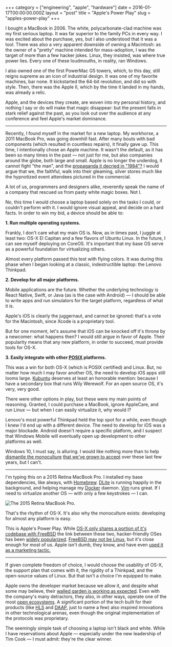 +++
category = ["engineering", "apple", "hardware"]
date = 2016-01-17T00:00:00.000Z
layout = "post"
title = "Apple's Power Play"
slug = "apples-power-play"
+++

I bought a MacBook in 2006. The white, polycarbonate-clad machine was my first serious laptop. It was far superior to the family PCs in every way. I was excited about the purchase, yes, but I also understood that it was a tool. There was also a very apparent downside of owning a Macintosh: as the owner of a "pretty" machine intended for mass-adoption, I was the target of more than a few hacker jokes. Linux, they insisted, was where true power lies. Every one of these loudmouths, in reality, ran Windows.

I also owned one of the first PowerMac G5 towers, which, to this day, still reigns supreme as an icon of industrial design. It was one of my favorite machines, bar none. It kickstarted the 64-bit revolution, and did so with style. Then, there was the Apple II, which by the time it landed in my hands, was already a relic. 

Apple, and the devices they create, are woven into my personal history, and nothing I say or do will make that magic disappear: but the present falls in stark relief against the past, as you look out over the audience at any conference and feel Apple's market dominance.

---

Recently, I found myself in the market for a new laptop. My workhorse, a 2011 MacBook Pro, was going downhill fast. After many bouts with bad components (which resulted in countless repairs), it finally gave up. This time, I intentionally chose an Apple machine. It wasn't the default, as it has been so many times in the past &mdash; not just for me, but also companies around the globe, both large and small. Apple is no longer the underdog, it cannot fight "the man", and the [propaganda it decried in "1984"?](https://www.youtube.com/watch?v=VtvjbmoDx-I) I would argue that we, the faithful, walk into their gleaming, silver stores much like the hypnotized event attendees pictured in the commercial.

A lot of us, programmers and designers alike, reverently speak the name of a company that rescued us from pasty white magic boxes. Not I.

No, this time I would choose a laptop based solely on the tasks I could, or couldn't perform with it. I would ignore visual appeal, and decide on a hard facts. In order to win my bid, a device should be able to:

**1. Run multiple operating systems.**

Frankly, I don't care what my main OS is. Now, as in times past, I juggle at least two: OS-X El Capitan and a few flavors of Ubuntu Linux. In the future, I can see myself deploying on CoreOS. It's important that my base OS serve as a powerful foundation for virtualizing others.

Almost every platform passed this test with flying colors. It was during this phase when I began looking at a classic, indestructible laptop: the Lenovo Thinkpad.

**2. Develop for all major platforms.**

Mobile applications are the future. Whether the underlying technology is React Native, Swift, or Java (as is the case with Android) &mdash; I should be able to write apps and run simulators for the target platform, regardless of what it is.

Apple's iOS is clearly the juggernaut, and cannot be ignored: that's a vote for the Macintosh, since Xcode is a proprietary tool.

But for one moment, let's assume that iOS can be knocked off it's throne by a newcomer: what happens then? I would still argue in favor of Apple. Their popularity means that any new platform, in order to succeed, must provide tools for OS-X.

**3. Easily integrate with other [POSIX](https://en.wikipedia.org/wiki/POSIX) platforms.**

This was a win for both OS-X (which is POSIX certified) and Linux. But, no matter how much I may favor another OS, the need to develop iOS apps still looms large. [Kubuntu](http://www.kubuntu.org) deserves at least an honorable mention: because I have a secondary box that runs Wily Werewolf. For an open source OS, it's very, very good.

There were other options in play, but these were my main points of reasoning. Granted, I could purchase a MacBook, ignore AppleCare, and run Linux &mdash; but when I can easily virtualize it, why would I?

Lenovo's most powerful Thinkpad held the top spot for a while, even though I knew I'd end up with a different device. The need to develop for iOS was a major blockade. Android doesn't require a specific platform, and I suspect that Windows Mobile will eventually open up development to other platforms as well.

Windows 10, I must say, is alluring. I would like nothing more than to help [dismantle the monoculture](http://daverupert.com/2015/08/dave-is-going-windows) [that we've grown to accept](http://shoptalkshow.com/episodes/186-dave-goes-windows) over these last few years, but I can't.

---

I'm typing this on a 2015 Retina MacBook Pro. I installed my base dependencies, like always, with [Homebrew](http://brew.sh). [DLite](https://github.com/nlf/dlite) is running happily in the background, and helping manage my [Docker](https://www.docker.com) daemon. [Vim](http://vim.org) runs great. If I need to virtualize another OS &mdash; with only a few keystrokes &mdash; I can.

![The 2015 Retina MacBook Pro.](https://s3.amazonaws.com/nicholaswyoung.com/img/macbook-pro.jpg)

That's the rhythm of OS-X. It's also why the monoculture exists: developing for almost any platform is easy.

This is Apple's Power Play. While [OS-X only shares a portion of it's codebase with FreeBSD](https://wiki.freebsd.org/Myths) the link between these two, hacker-friendly OSes has been [widely popularized](https://www.reddit.com/r/osx/comments/2gkoyn/is_osx_really_more_advancedstable_than_windows). [FreeBSD may not be Linux](https://www.freebsd.org/doc/en/articles/explaining-bsd/comparing-bsd-and-linux.html), but it's close enough for most of us. Apple isn't dumb, they know, and have even [used it as a marketing tactic.](https://www.apple.com/media/us/osx/2012/docs/OSX_for_UNIX_Users_TB_July2011.pdf)

---

If given complete freedom of choice, I would choose the usability of OS-X, the support plan that comes with it, the rigidity of a Thinkpad, and the open-source values of Linux. But that isn't a choice I'm equipped to make.

Apple owns the developer market because we allow it, and despite what some may believe, their [walled garden is working as expected](http://www.forbes.com/sites/thomasbrewster/2015/10/20/apple-ad-blocker-api-private). Even with the company's many detractors, they also, in other ways, operate one of the most [open ecosystems](http://www.apple.com/opensource).  A significant portion of the tech built for their products (like [HLS](https://en.wikipedia.org/wiki/HTTP_Live_Streaming) and [DAAP](https://en.wikipedia.org/wiki/Digital_Audio_Access_Protocol), just to name a few) also inspired innovations in other technological arenas, even though the original implementation of the protocols was proprietary.

The seemingly simple task of choosing a laptop isn't black and white. While I have reservations about Apple &mdash; especially under the new leadership of Tim Cook &mdash; I must admit: they're the clear winner.
